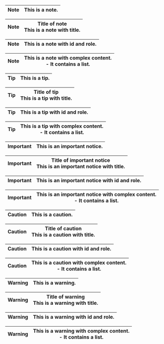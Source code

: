 | Note | This is a note. |
|------|-----------------|

| Note | Title of note<br>This is a note with title. |
|------|-----------------------------------------------------------|

| Note | This is a note with id and role. |
|------|----------------------------------|

| Note | This is a note with complex content.<br>- It contains a list. |
|----|----|

| Tip | This is a tip. |
|-----|----------------|

| Tip | Title of tip<br>This is a tip with title. |
|-----|---------------------------------------------------------|

| Tip | This is a tip with id and role. |
|-----|---------------------------------|

| Tip | This is a tip with complex content.<br>- It contains a list. |
|----|----|

| Important | This is an important notice. |
|-----------|------------------------------|

| Important | Title of important notice<br>This is an important notice with title. |
|----|----|

| Important | This is an important notice with id and role. |
|-----------|-----------------------------------------------|

| Important | This is an important notice with complex content.<br>- It contains a list. |
|----|----|

| Caution | This is a caution. |
|---------|--------------------|

| Caution | Title of caution<br>This is a caution with title. |
|---------|-----------------------------------------------------------------|

| Caution | This is a caution with id and role. |
|---------|-------------------------------------|

| Caution | This is a caution with complex content.<br>- It contains a list. |
|----|----|

| Warning | This is a warning. |
|---------|--------------------|

| Warning | Title of warning<br>This is a warning with title. |
|---------|-----------------------------------------------------------------|

| Warning | This is a warning with id and role. |
|---------|-------------------------------------|

| Warning | This is a warning with complex content.<br>- It contains a list. |
|----|----|